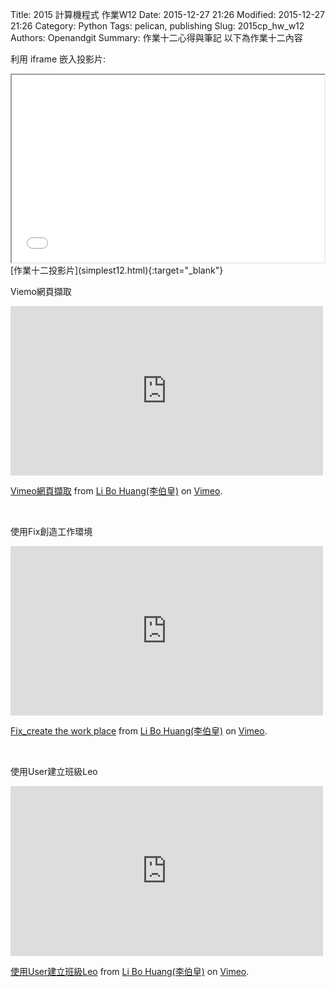 Title: 2015 計算機程式 作業W12
Date: 2015-12-27 21:26
Modified: 2015-12-27 21:26
Category: Python
Tags: pelican, publishing
Slug: 2015cp_hw_w12
Authors: Openandgit
Summary: 作業十二心得與筆記
以下為作業十二內容 

利用 iframe 嵌入投影片: 

<iframe src="simplest12.html" width="500" height="300"></iframe>
<br / >
[作業十二投影片](simplest12.html){:target="_blank"}
<br / >
<p>Viemo網頁擷取</p>
<iframe src="https://player.vimeo.com/video/150173506" width="500" height="271" frameborder="0" webkitallowfullscreen mozallowfullscreen allowfullscreen></iframe> 
<br / >
<p><a href="https://vimeo.com/150173506">Vimeo網頁擷取</a> from <a href="https://vimeo.com/user44933766">Li Bo Huang(李伯皇)</a> on <a href="https://vimeo.com">Vimeo</a>.</p>
<br / >
<p>使用Fix創造工作環境</p>
<iframe src="https://player.vimeo.com/video/150174728" width="500" height="271" frameborder="0" webkitallowfullscreen mozallowfullscreen allowfullscreen></iframe>
<br / >
<p><a href="https://vimeo.com/150174728">Fix_create the work place</a> from <a href="https://vimeo.com/user44933766">Li Bo Huang(李伯皇)</a> on <a href="https://vimeo.com">Vimeo</a>.</p>
<br / >
<p>使用User建立班級Leo</p>
<iframe src="https://player.vimeo.com/video/150245906" width="500" height="272" frameborder="0" webkitallowfullscreen mozallowfullscreen allowfullscreen></iframe> 
<br / >
<p><a href="https://vimeo.com/150245906">使用User建立班級Leo</a> from <a href="https://vimeo.com/user44933766">Li Bo Huang(李伯皇)</a> on <a href="https://vimeo.com">Vimeo</a>.</p>


